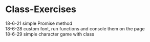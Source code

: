 # Class-Exercises

18-6-21 simple Promise method <br>
18-6-28 custom font, run functions and console them on the page<br>
18-6-29 simple character game with class

